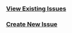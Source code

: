 ### [View Existing Issues](https://github.com/SquashApp/Issues/issues)

### [Create New Issue](https://github.com/SquashApp/Issues/issues/new/choose)
